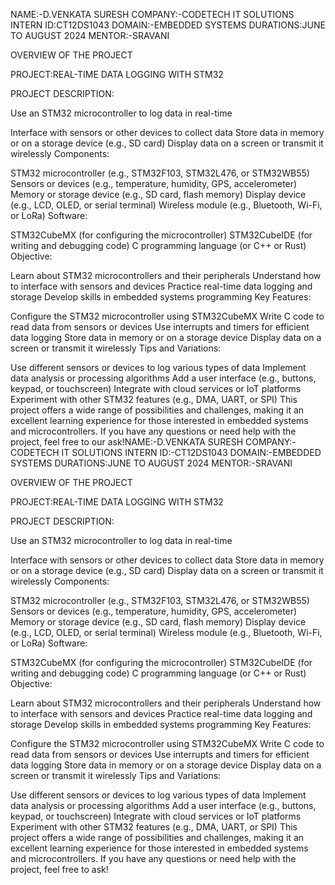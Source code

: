 NAME:-D.VENKATA SURESH COMPANY:-CODETECH IT SOLUTIONS INTERN ID:CT12DS1043 DOMAIN:-EMBEDDED SYSTEMS DURATIONS:JUNE TO AUGUST 2024 MENTOR:-SRAVANI

OVERVIEW OF THE PROJECT

PROJECT:REAL-TIME DATA LOGGING WITH STM32

PROJECT DESCRIPTION:

Use an STM32 microcontroller to log data in real-time

Interface with sensors or other devices to collect data Store data in memory or on a storage device (e.g., SD card) Display data on a screen or transmit it wirelessly Components:

STM32 microcontroller (e.g., STM32F103, STM32L476, or STM32WB55) Sensors or devices (e.g., temperature, humidity, GPS, accelerometer) Memory or storage device (e.g., SD card, flash memory) Display device (e.g., LCD, OLED, or serial terminal) Wireless module (e.g., Bluetooth, Wi-Fi, or LoRa) Software:

STM32CubeMX (for configuring the microcontroller) STM32CubeIDE (for writing and debugging code) C programming language (or C++ or Rust) Objective:

Learn about STM32 microcontrollers and their peripherals Understand how to interface with sensors and devices Practice real-time data logging and storage Develop skills in embedded systems programming Key Features:

Configure the STM32 microcontroller using STM32CubeMX Write C code to read data from sensors or devices Use interrupts and timers for efficient data logging Store data in memory or on a storage device Display data on a screen or transmit it wirelessly Tips and Variations:

Use different sensors or devices to log various types of data Implement data analysis or processing algorithms Add a user interface (e.g., buttons, keypad, or touchscreen) Integrate with cloud services or IoT platforms Experiment with other STM32 features (e.g., DMA, UART, or SPI) This project offers a wide range of possibilities and challenges, making it an excellent learning experience for those interested in embedded systems and microcontrollers. If you have any questions or need help with the project, feel free to our ask!NAME:-D.VENKATA SURESH COMPANY:-CODETECH IT SOLUTIONS INTERN ID:-CT12DS1043 DOMAIN:-EMBEDDED SYSTEMS DURATIONS:JUNE TO AUGUST 2024 MENTOR:-SRAVANI

OVERVIEW OF THE PROJECT

PROJECT:REAL-TIME DATA LOGGING WITH STM32

PROJECT DESCRIPTION:

Use an STM32 microcontroller to log data in real-time

Interface with sensors or other devices to collect data Store data in memory or on a storage device (e.g., SD card) Display data on a screen or transmit it wirelessly Components:

STM32 microcontroller (e.g., STM32F103, STM32L476, or STM32WB55) Sensors or devices (e.g., temperature, humidity, GPS, accelerometer) Memory or storage device (e.g., SD card, flash memory) Display device (e.g., LCD, OLED, or serial terminal) Wireless module (e.g., Bluetooth, Wi-Fi, or LoRa) Software:

STM32CubeMX (for configuring the microcontroller) STM32CubeIDE (for writing and debugging code) C programming language (or C++ or Rust) Objective:

Learn about STM32 microcontrollers and their peripherals Understand how to interface with sensors and devices Practice real-time data logging and storage Develop skills in embedded systems programming Key Features:

Configure the STM32 microcontroller using STM32CubeMX Write C code to read data from sensors or devices Use interrupts and timers for efficient data logging Store data in memory or on a storage device Display data on a screen or transmit it wirelessly Tips and Variations:

Use different sensors or devices to log various types of data Implement data analysis or processing algorithms Add a user interface (e.g., buttons, keypad, or touchscreen) Integrate with cloud services or IoT platforms Experiment with other STM32 features (e.g., DMA, UART, or SPI) This project offers a wide range of possibilities and challenges, making it an excellent learning experience for those interested in embedded systems and microcontrollers. If you have any questions or need help with the project, feel free to ask!
